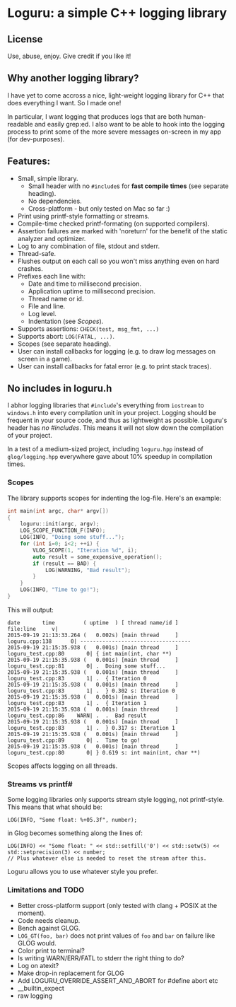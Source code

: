 # Loguru: a simple C++ logging library

## License
Use, abuse, enjoy. Give credit if you like it!

## Why another logging library?
I have yet to come accross a nice, light-weight logging library for C++ that does everything I want. So I made one!

In particular, I want logging that produces logs that are both human-readable and easily grep:ed. I also want to be able to hook into the logging process to print some of the more severe messages on-screen in my app (for dev-purposes).

## Features:
* Small, simple library.
	* Small header with no `#include`s for **fast compile times** (see separate heading).
	* No dependencies.
	* Cross-platform - but only tested on Mac so far :)
* Print using printf-style formatting or streams.
* Compile-time checked printf-formating (on supported compilers).
* Assertion failures are marked with 'noreturn' for the benefit of the static analyzer and optimizer.
* Log to any combination of file, stdout and stderr.
* Thread-safe.
* Flushes output on each call so you won't miss anything even on hard crashes.
* Prefixes each line with:
  * Date and time to millisecond precision.
  * Application uptime to millisecond precision.
  * Thread name or id.
  * File and line.
  * Log level.
  * Indentation (see *Scopes*).
* Supports assertions: `CHECK(test, msg_fmt, ...)`
* Supports abort: `LOG(FATAL, ...)`.
* Scopes (see separate heading).
* User can install callbacks for logging (e.g. to draw log messages on screen in a game).
* User can install callbacks for fatal error (e.g. to print stack traces).

## No includes in loguru.h
I abhor logging libraries that `#include`'s everything from `iostream` to `windows.h` into every compilation unit in your project. Logging should be frequent in your source code, and thus as lightweight as possible. Loguru's header has *no #includes*. This means it will not slow down the compilation of your project.

In a test of a medium-sized project, including `loguru.hpp` instead of `glog/logging.hpp` everywhere gave about 10% speedup in compilation times.

### Scopes
The library supports scopes for indenting the log-file. Here's an example:

``` C++
int main(int argc, char* argv[])
{
	loguru::init(argc, argv);
	LOG_SCOPE_FUNCTION_F(INFO);
	LOG(INFO, "Doing some stuff...");
	for (int i=0; i<2; ++i) {
		VLOG_SCOPE(1, "Iteration %d", i);
		auto result = some_expensive_operation();
		if (result == BAD) {
			LOG(WARNING, "Bad result");
		}
	}
	LOG(INFO, "Time to go!");
}
```

This will output:

```
date       time         ( uptime  ) [ thread name/id ]                 file:line     v|
2015-09-19 21:13:33.264 (   0.002s) [main thread     ]           loguru.cpp:138      0| -----------------------------------
2015-09-19 21:15:35.938 (   0.001s) [main thread     ]      loguru_test.cpp:80       0| { int main(int, char **)
2015-09-19 21:15:35.938 (   0.001s) [main thread     ]      loguru_test.cpp:81       0| .  Doing some stuff...
2015-09-19 21:15:35.938 (   0.001s) [main thread     ]      loguru_test.cpp:83       1| .  { Iteration 0
2015-09-19 21:15:35.938 (   0.001s) [main thread     ]      loguru_test.cpp:83       1| .  } 0.302 s: Iteration 0
2015-09-19 21:15:35.938 (   0.001s) [main thread     ]      loguru_test.cpp:83       1| .  { Iteration 1
2015-09-19 21:15:35.938 (   0.001s) [main thread     ]      loguru_test.cpp:86    WARN| .  .  Bad result
2015-09-19 21:15:35.938 (   0.001s) [main thread     ]      loguru_test.cpp:83       1| .  } 0.317 s: Iteration 1
2015-09-19 21:15:35.938 (   0.001s) [main thread     ]      loguru_test.cpp:89       0| .  Time to go!
2015-09-19 21:15:35.938 (   0.001s) [main thread     ]      loguru_test.cpp:80       0| } 0.619 s: int main(int, char **)
```

Scopes affects logging on all threads.


### Streams vs printf#
Some logging libraries only supports stream style logging, not printf-style. This means that what should be:

```
LOG(INFO, "Some float: %+05.3f", number);
```

in Glog becomes something along the lines of:

```
LOG(INFO) << "Some float: " << std::setfill('0') << std::setw(5) << std::setprecision(3) << number;
// Plus whatever else is needed to reset the stream after this.
```

Loguru allows you to use whatever style you prefer.


### Limitations and TODO
* Better cross-platform support (only tested with clang + POSIX at the moment).
* Code needs cleanup.
* Bench against GLOG.
* `LOG_GT(foo, bar)` does not print values of `foo` and `bar` on failure like GLOG would.
* Color print to terminal?
* Is writing WARN/ERR/FATL to stderr the right thing to do?
* Log on atexit?
* Make drop-in replacement for GLOG
* Add LOGURU_OVERRIDE_ASSERT_AND_ABORT for #define abort etc
* __builtin_expect
* raw logging
